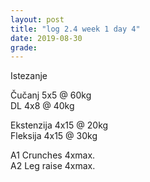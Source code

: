 ```yaml
---
layout: post
title: "log 2.4 week 1 day 4"
date: 2019-08-30
grade:
---
```


Istezanje

Čučanj 5x5 @ 60kg  
DL 4x8 @ 40kg   

Ekstenzija 4x15 @ 20kg    
Fleksija 4x15 @ 30kg       
     
A1 Crunches 4xmax.          
A2 Leg raise 4xmax.  
